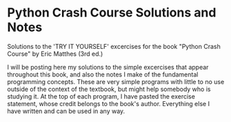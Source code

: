 # Python Crash Course Solutions and Notes
Solutions to the 'TRY IT YOURSELF' excercises for the book "Python Crash Course" by Eric Matthes (3rd ed.) 

I will be posting here my solutions to the simple excercises that appear throughout this book, and also the notes I make of the fundamental programming concepts. These are very simple programs with little to no use outside of the context of the textbook, but might help somebody who is studying it. At the top of each program, I have pasted the exercise statement, whose credit belongs to the book's author. Everything else I have written and can be used in any way.
